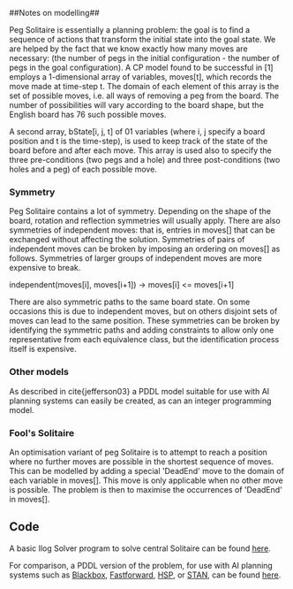 ##Notes on modelling##

Peg Solitaire is essentially a planning problem: the goal is to find a sequence of actions that transform the initial state into the goal state. We are helped by the fact that we know exactly how many moves are necessary: (the number of pegs in the initial configuration - the number of pegs in the goal configuration). A CP model found to be successful in [1] employs a 1-dimensional array of variables, moves[t], which records the move made at time-step t. The domain of each element of this array is the set of possible moves, i.e. all ways of removing a peg from the board. The number of possibilities will vary according to the board shape, but the English board has 76 such possible moves.

A second array, bState[i, j, t] of 01 variables (where i, j specify a board position and t is the time-step), is used to keep track of the state of the board before and after each move. This array is used also to specify the three pre-conditions (two pegs and a hole) and three post-conditions (two holes and a peg) of each possible move. 

### Symmetry ###
Peg Solitaire contains a lot of symmetry. Depending on the shape of the board, rotation and reflection symmetries will usually apply. There are also symmetries of independent moves: that is, entries in moves[] that can be exchanged without affecting the solution. Symmetries of pairs of independent moves can be broken by imposing an ordering on moves[] as follows. Symmetries of larger groups of independent moves are more expensive to break.

independent(moves[i], moves[i+1]) -> moves[i] <= moves[i+1]

There are also symmetric paths to the same board state. On some occasions this is due to independent moves, but on others disjoint sets of moves can lead to the same position. These symmetries can be broken by identifying the symmetric paths and adding constraints to allow only one representative from each equivalence class, but the identification process itself is expensive. 

### Other models ###
As described in cite{jefferson03} a PDDL model suitable for use with AI planning systems can easily be created, as can an integer programming model.

### Fool's Solitaire ###
An optimisation variant of peg Solitaire is to attempt to reach a position where no further moves are possible in the shortest sequence of moves. This can be modelled by adding a special 'DeadEnd' move to the domain of each variable in moves[]. This move is only applicable when no other move is possible. The problem is then to maximise the occurrences of 'DeadEnd' in moves[]. 

## Code ##
A basic Ilog Solver program to solve central Solitaire can be found [here](SolitaireSolverCode.zip).

For comparison, a PDDL version of the problem, for use with AI planning systems such as [Blackbox](http://www.cs.washington.edu/homes/kautz/blackbox), [Fastforward](http://www.informatik.uni-freiburg.de/~hoffmann/ff.html), [HSP](http://www.cs.ucla.edu/~bonet), or [STAN](http://www.dur.ac.uk/computer.science/research/stanstuff/html/dpgstan.html), can be found [here](SolitairePDDL.zip).

